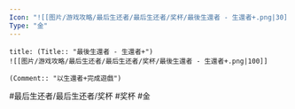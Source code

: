 ```yaml
---
Icon: "![[图片/游戏攻略/最后生还者/最后生还者/奖杯/最後生還者 - 生還者+.png|30]]"
Type: "金"
---
```

```ad-common-gold-trophy
title: (Title:: "最後生還者 - 生還者+")
![[图片/游戏攻略/最后生还者/最后生还者/奖杯/最後生還者 - 生還者+.png|100]]

(Comment:: "以生還者+完成遊戲")
```

#最后生还者/最后生还者/奖杯 #奖杯 #金
